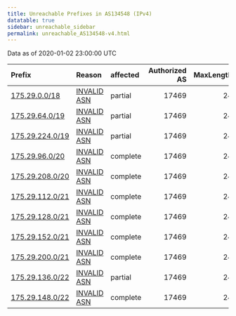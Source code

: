 ```yaml
---
title: Unreachable Prefixes in AS134548 (IPv4)
datatable: true
sidebar: unreachable_sidebar
permalink: unreachable_AS134548-v4.html
---
```


Data as of 2020-01-02 23:00:00 UTC


<div class="datatable-begin"></div>

| Prefix                                                   | Reason                                                                                                  | affected   |   Authorized AS |   MaxLength | Anchor                                       |   unreachable /24s |
|:---------------------------------------------------------|:--------------------------------------------------------------------------------------------------------|:-----------|----------------:|------------:|:---------------------------------------------|-------------------:|
| [175.29.0.0/18](https://stat.ripe.net/175.29.0.0/18)     | [INVALID ASN](https://rpki-validator.ripe.net/announcement-preview?asn=AS134548&prefix=175.29.0.0/18)   | partial    |           17469 |          24 | [APNIC](unreachable_APNIC_RPKI_Root-v4.html) |                 64 |
| [175.29.64.0/19](https://stat.ripe.net/175.29.64.0/19)   | [INVALID ASN](https://rpki-validator.ripe.net/announcement-preview?asn=AS134548&prefix=175.29.64.0/19)  | partial    |           17469 |          24 | [APNIC](unreachable_APNIC_RPKI_Root-v4.html) |                 32 |
| [175.29.224.0/19](https://stat.ripe.net/175.29.224.0/19) | [INVALID ASN](https://rpki-validator.ripe.net/announcement-preview?asn=AS134548&prefix=175.29.224.0/19) | partial    |           17469 |          24 | [APNIC](unreachable_APNIC_RPKI_Root-v4.html) |                 32 |
| [175.29.96.0/20](https://stat.ripe.net/175.29.96.0/20)   | [INVALID ASN](https://rpki-validator.ripe.net/announcement-preview?asn=AS134548&prefix=175.29.96.0/20)  | complete   |           17469 |          24 | [APNIC](unreachable_APNIC_RPKI_Root-v4.html) |                 16 |
| [175.29.208.0/20](https://stat.ripe.net/175.29.208.0/20) | [INVALID ASN](https://rpki-validator.ripe.net/announcement-preview?asn=AS134548&prefix=175.29.208.0/20) | complete   |           17469 |          24 | [APNIC](unreachable_APNIC_RPKI_Root-v4.html) |                 16 |
| [175.29.112.0/21](https://stat.ripe.net/175.29.112.0/21) | [INVALID ASN](https://rpki-validator.ripe.net/announcement-preview?asn=AS134548&prefix=175.29.112.0/21) | complete   |           17469 |          24 | [APNIC](unreachable_APNIC_RPKI_Root-v4.html) |                  8 |
| [175.29.128.0/21](https://stat.ripe.net/175.29.128.0/21) | [INVALID ASN](https://rpki-validator.ripe.net/announcement-preview?asn=AS134548&prefix=175.29.128.0/21) | complete   |           17469 |          24 | [APNIC](unreachable_APNIC_RPKI_Root-v4.html) |                  8 |
| [175.29.152.0/21](https://stat.ripe.net/175.29.152.0/21) | [INVALID ASN](https://rpki-validator.ripe.net/announcement-preview?asn=AS134548&prefix=175.29.152.0/21) | complete   |           17469 |          24 | [APNIC](unreachable_APNIC_RPKI_Root-v4.html) |                  8 |
| [175.29.200.0/21](https://stat.ripe.net/175.29.200.0/21) | [INVALID ASN](https://rpki-validator.ripe.net/announcement-preview?asn=AS134548&prefix=175.29.200.0/21) | complete   |           17469 |          24 | [APNIC](unreachable_APNIC_RPKI_Root-v4.html) |                  8 |
| [175.29.136.0/22](https://stat.ripe.net/175.29.136.0/22) | [INVALID ASN](https://rpki-validator.ripe.net/announcement-preview?asn=AS134548&prefix=175.29.136.0/22) | partial    |           17469 |          24 | [APNIC](unreachable_APNIC_RPKI_Root-v4.html) |                  4 |
| [175.29.148.0/22](https://stat.ripe.net/175.29.148.0/22) | [INVALID ASN](https://rpki-validator.ripe.net/announcement-preview?asn=AS134548&prefix=175.29.148.0/22) | complete   |           17469 |          24 | [APNIC](unreachable_APNIC_RPKI_Root-v4.html) |                  4 |

<div class="datatable-end"></div>